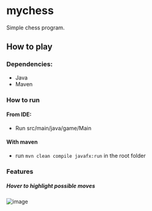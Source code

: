 # mychess
Simple chess program.

## How to play
### Dependencies:
- Java
- Maven

### How to run
#### From IDE:
- Run src/main/java/game/Main
#### With maven
- run ```mvn clean compile javafx:run``` in the root folder

### Features
##### Hover to highlight possible moves
![image](https://github.com/NixEngh/mychess/assets/12300712/efaa7529-57ad-4684-b23c-8fbd48575055)
